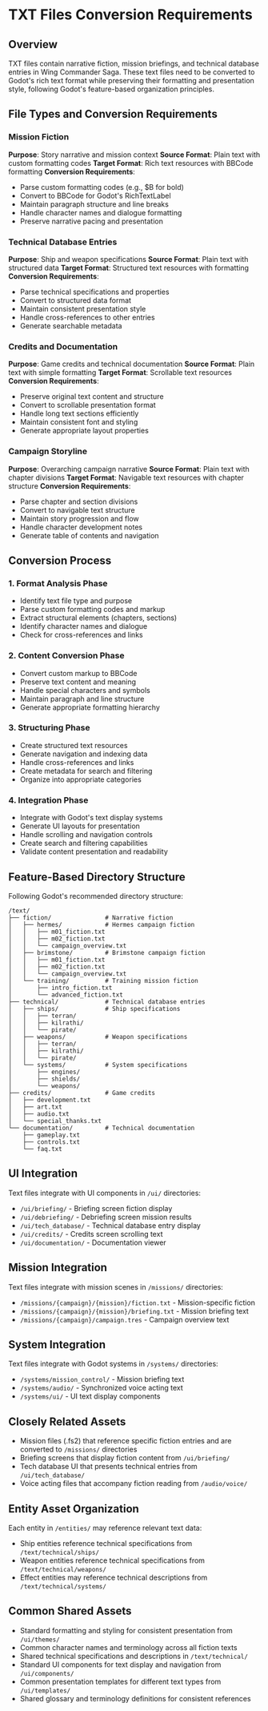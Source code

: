 # TXT Files Conversion Requirements

## Overview
TXT files contain narrative fiction, mission briefings, and technical database entries in Wing Commander Saga. These text files need to be converted to Godot's rich text format while preserving their formatting and presentation style, following Godot's feature-based organization principles.

## File Types and Conversion Requirements

### Mission Fiction
**Purpose**: Story narrative and mission context
**Source Format**: Plain text with custom formatting codes
**Target Format**: Rich text resources with BBCode formatting
**Conversion Requirements**:
- Parse custom formatting codes (e.g., $B for bold)
- Convert to BBCode for Godot's RichTextLabel
- Maintain paragraph structure and line breaks
- Handle character names and dialogue formatting
- Preserve narrative pacing and presentation

### Technical Database Entries
**Purpose**: Ship and weapon specifications
**Source Format**: Plain text with structured data
**Target Format**: Structured text resources with formatting
**Conversion Requirements**:
- Parse technical specifications and properties
- Convert to structured data format
- Maintain consistent presentation style
- Handle cross-references to other entries
- Generate searchable metadata

### Credits and Documentation
**Purpose**: Game credits and technical documentation
**Source Format**: Plain text with simple formatting
**Target Format**: Scrollable text resources
**Conversion Requirements**:
- Preserve original text content and structure
- Convert to scrollable presentation format
- Handle long text sections efficiently
- Maintain consistent font and styling
- Generate appropriate layout properties

### Campaign Storyline
**Purpose**: Overarching campaign narrative
**Source Format**: Plain text with chapter divisions
**Target Format**: Navigable text resources with chapter structure
**Conversion Requirements**:
- Parse chapter and section divisions
- Convert to navigable text structure
- Maintain story progression and flow
- Handle character development notes
- Generate table of contents and navigation

## Conversion Process

### 1. Format Analysis Phase
- Identify text file type and purpose
- Parse custom formatting codes and markup
- Extract structural elements (chapters, sections)
- Identify character names and dialogue
- Check for cross-references and links

### 2. Content Conversion Phase
- Convert custom markup to BBCode
- Preserve text content and meaning
- Handle special characters and symbols
- Maintain paragraph and line structure
- Generate appropriate formatting hierarchy

### 3. Structuring Phase
- Create structured text resources
- Generate navigation and indexing data
- Handle cross-references and links
- Create metadata for search and filtering
- Organize into appropriate categories

### 4. Integration Phase
- Integrate with Godot's text display systems
- Generate UI layouts for presentation
- Handle scrolling and navigation controls
- Create search and filtering capabilities
- Validate content presentation and readability

## Feature-Based Directory Structure
Following Godot's recommended directory structure:
```
/text/
├── fiction/               # Narrative fiction
│   ├── hermes/            # Hermes campaign fiction
│   │   ├── m01_fiction.txt
│   │   ├── m02_fiction.txt
│   │   └── campaign_overview.txt
│   ├── brimstone/         # Brimstone campaign fiction
│   │   ├── m01_fiction.txt
│   │   ├── m02_fiction.txt
│   │   └── campaign_overview.txt
│   └── training/          # Training mission fiction
│       ├── intro_fiction.txt
│       └── advanced_fiction.txt
├── technical/             # Technical database entries
│   ├── ships/             # Ship specifications
│   │   ├── terran/
│   │   ├── kilrathi/
│   │   └── pirate/
│   ├── weapons/           # Weapon specifications
│   │   ├── terran/
│   │   ├── kilrathi/
│   │   └── pirate/
│   └── systems/           # System specifications
│       ├── engines/
│       ├── shields/
│       └── weapons/
├── credits/               # Game credits
│   ├── development.txt
│   ├── art.txt
│   ├── audio.txt
│   └── special_thanks.txt
└── documentation/         # Technical documentation
    ├── gameplay.txt
    ├── controls.txt
    └── faq.txt
```

## UI Integration
Text files integrate with UI components in `/ui/` directories:
- `/ui/briefing/` - Briefing screen fiction display
- `/ui/debriefing/` - Debriefing screen mission results
- `/ui/tech_database/` - Technical database entry display
- `/ui/credits/` - Credits screen scrolling text
- `/ui/documentation/` - Documentation viewer

## Mission Integration
Text files integrate with mission scenes in `/missions/` directories:
- `/missions/{campaign}/{mission}/fiction.txt` - Mission-specific fiction
- `/missions/{campaign}/{mission}/briefing.txt` - Mission briefing text
- `/missions/{campaign}/campaign.tres` - Campaign overview text

## System Integration
Text files integrate with Godot systems in `/systems/` directories:
- `/systems/mission_control/` - Mission briefing text
- `/systems/audio/` - Synchronized voice acting text
- `/systems/ui/` - UI text display components

## Closely Related Assets
- Mission files (.fs2) that reference specific fiction entries and are converted to `/missions/` directories
- Briefing screens that display fiction content from `/ui/briefing/`
- Tech database UI that presents technical entries from `/ui/tech_database/`
- Voice acting files that accompany fiction reading from `/audio/voice/`

## Entity Asset Organization
Each entity in `/entities/` may reference relevant text data:
- Ship entities reference technical specifications from `/text/technical/ships/`
- Weapon entities reference technical specifications from `/text/technical/weapons/`
- Effect entities may reference technical descriptions from `/text/technical/systems/`

## Common Shared Assets
- Standard formatting and styling for consistent presentation from `/ui/themes/`
- Common character names and terminology across all fiction texts
- Shared technical specifications and descriptions in `/text/technical/`
- Standard UI components for text display and navigation from `/ui/components/`
- Common presentation templates for different text types from `/ui/templates/`
- Shared glossary and terminology definitions for consistent references